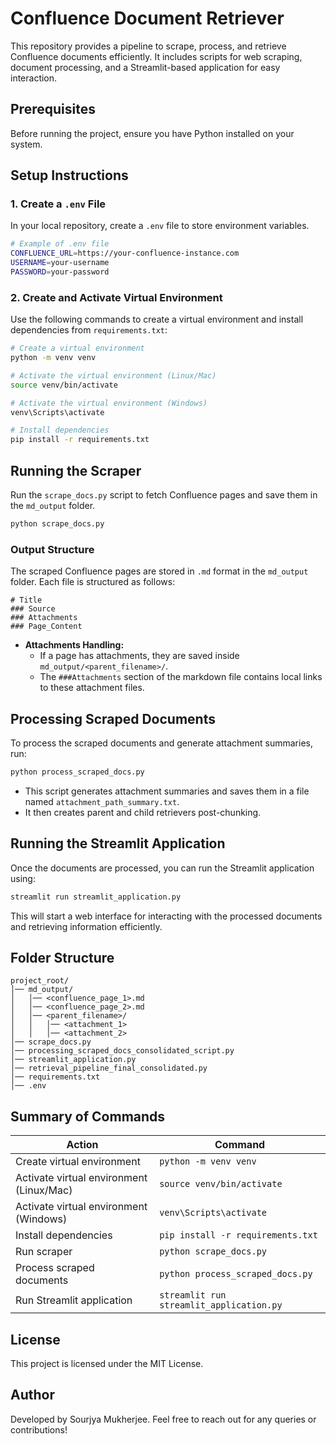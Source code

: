 # Confluence Document Retriever

This repository provides a pipeline to scrape, process, and retrieve Confluence documents efficiently. It includes scripts for web scraping, document processing, and a Streamlit-based application for easy interaction.

## Prerequisites

Before running the project, ensure you have Python installed on your system.

## Setup Instructions

### 1. Create a `.env` File
In your local repository, create a `.env` file to store environment variables.
```sh
# Example of .env file
CONFLUENCE_URL=https://your-confluence-instance.com
USERNAME=your-username
PASSWORD=your-password
```

### 2. Create and Activate Virtual Environment
Use the following commands to create a virtual environment and install dependencies from `requirements.txt`:
```sh
# Create a virtual environment
python -m venv venv

# Activate the virtual environment (Linux/Mac)
source venv/bin/activate

# Activate the virtual environment (Windows)
venv\Scripts\activate

# Install dependencies
pip install -r requirements.txt
```

## Running the Scraper

Run the `scrape_docs.py` script to fetch Confluence pages and save them in the `md_output` folder.
```sh
python scrape_docs.py
```

### Output Structure
The scraped Confluence pages are stored in `.md` format in the `md_output` folder. Each file is structured as follows:

```
# Title
### Source
### Attachments
### Page_Content
```

- **Attachments Handling:**
  - If a page has attachments, they are saved inside `md_output/<parent_filename>/`.
  - The `###Attachments` section of the markdown file contains local links to these attachment files.

## Processing Scraped Documents

To process the scraped documents and generate attachment summaries, run:
```sh
python process_scraped_docs.py
```

- This script generates attachment summaries and saves them in a file named `attachment_path_summary.txt`.
- It then creates parent and child retrievers post-chunking.

## Running the Streamlit Application

Once the documents are processed, you can run the Streamlit application using:
```sh
streamlit run streamlit_application.py
```

This will start a web interface for interacting with the processed documents and retrieving information efficiently.

## Folder Structure
```
project_root/
│── md_output/
│   │── <confluence_page_1>.md
│   │── <confluence_page_2>.md
│   │── <parent_filename>/
│   │   │── <attachment_1>
│   │   │── <attachment_2>
│── scrape_docs.py
│── processing_scraped_docs_consolidated_script.py
│── streamlit_application.py
│── retrieval_pipeline_final_consolidated.py
│── requirements.txt
│── .env
```

## Summary of Commands

| Action                          | Command |
|---------------------------------|------------------------------------------------|
| Create virtual environment      | `python -m venv venv`                           |
| Activate virtual environment (Linux/Mac) | `source venv/bin/activate`               |
| Activate virtual environment (Windows)   | `venv\Scripts\activate`                 |
| Install dependencies            | `pip install -r requirements.txt`               |
| Run scraper                     | `python scrape_docs.py`                         |
| Process scraped documents       | `python process_scraped_docs.py`                |
| Run Streamlit application       | `streamlit run streamlit_application.py`        |

## License
This project is licensed under the MIT License.

## Author
Developed by Sourjya Mukherjee. Feel free to reach out for any queries or contributions!

